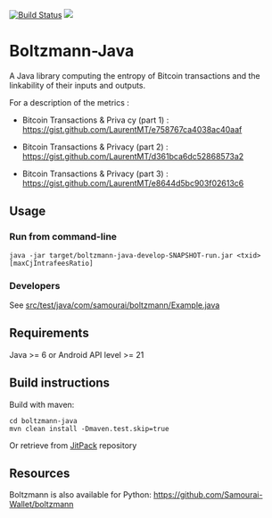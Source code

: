 [![Build Status](https://travis-ci.org/Samourai-Wallet/boltzmann-java.svg?branch=develop)](https://travis-ci.org/Samourai-Wallet/boltzmann-java)
[![](https://jitpack.io/v/Samourai-Wallet/boltzmann-java.svg)](https://jitpack.io/#Samourai-Wallet/boltzmann-java)

# Boltzmann-Java

A Java library computing the entropy of Bitcoin transactions and the linkability of their inputs and outputs.

For a description of the metrics :

- Bitcoin Transactions & Priva
cy (part 1) : https://gist.github.com/LaurentMT/e758767ca4038ac40aaf

- Bitcoin Transactions & Privacy (part 2) : https://gist.github.com/LaurentMT/d361bca6dc52868573a2

- Bitcoin Transactions & Privacy (part 3) : https://gist.github.com/LaurentMT/e8644d5bc903f02613c6


## Usage
### Run from command-line
```
java -jar target/boltzmann-java-develop-SNAPSHOT-run.jar <txid> [maxCjIntrafeesRatio]
```

### Developers
See [src/test/java/com/samourai/boltzmann/Example.java](src/test/java/com/samourai/boltzmann/Example.java)


## Requirements
Java >= 6 or Android API level >= 21


## Build instructions
Build with maven:

```
cd boltzmann-java
mvn clean install -Dmaven.test.skip=true
```

Or retrieve from [JitPack](https://jitpack.io/#Samourai-Wallet/boltzmann-java) repository


## Resources
Boltzmann is also available for Python: https://github.com/Samourai-Wallet/boltzmann